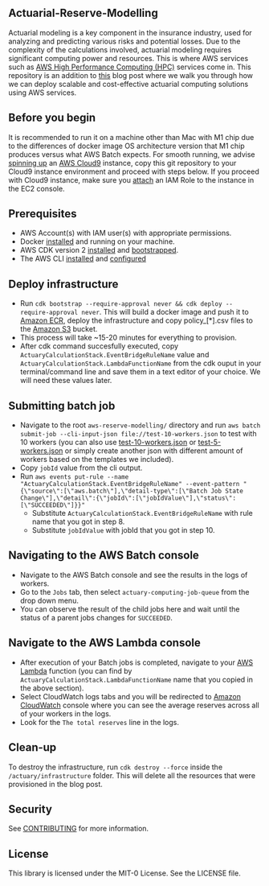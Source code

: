 ## Actuarial-Reserve-Modelling

Actuarial modeling is a key component in the insurance industry, used for analyzing and predicting various risks and potential losses. Due to the complexity of the calculations involved, actuarial modeling requires significant computing power and resources. This is where AWS services such as [AWS High Performance Computing (HPC)](https://aws.amazon.com/hpc/) services come in. This repository is an addition to [this](https://aws.amazon.com/blogs/hpc/high-performance-actuarial-reserve-modeling-using-aws-batch/) blog post where we walk you through how we can deploy scalable and cost-effective actuarial computing solutions using AWS services.

## Before you begin

It is recommended to run it on a machine other than Mac with M1 chip due to the differences of docker image OS architecture version that M1 chip produces versus what AWS Batch expects. For smooth running, we advise [spinning up](https://docs.aws.amazon.com/cloud9/latest/user-guide/create-environment.html) an [AWS Cloud9](https://aws.amazon.com/cloud9/) instance, copy this git repository to your Cloud9 instance environment and proceed with steps below. If you proceed with Cloud9 instance, make sure you [attach](https://catalog.us-east-1.prod.workshops.aws/workshops/ce1e960e-a811-475f-a221-2afcf57e386a/en-US/00-prerequisites/03-attach-machine-role) an IAM Role to the instance in the EC2 console.

## Prerequisites
- AWS Account(s) with IAM user(s) with appropriate permissions. 
- Docker [installed](https://docs.docker.com/get-docker/) and running on your machine.
- AWS CDK version 2 [installed](https://docs.aws.amazon.com/cdk/v2/guide/getting_started.html) and [bootstrapped](https://docs.aws.amazon.com/cdk/v2/guide/bootstrapping.html).
- The AWS CLI [installed](https://docs.aws.amazon.com/cli/latest/userguide/getting-started-install.html) and [configured](https://docs.aws.amazon.com/cli/latest/userguide/cli-chap-configure.html)

## Deploy infrastructure

- Run `cdk bootstrap --require-approval never && cdk deploy --require-approval never`.
This will build a docker image and push it to [Amazon ECR](https://aws.amazon.com/ecr/), deploy the infrastructure and copy policy_[*].csv files to the [Amazon S3](https://aws.amazon.com/s3/) bucket.
- This process will take ~15-20 minutes for everything to provision.
- After cdk command succesfully executed, copy `ActuaryCalculationStack.EventBridgeRuleName` value and `ActuaryCalculationStack.LambdaFunctionName` from the cdk ouput in your terminal/command line and save them in a text editor of your choice. We will need these values later.

## Submitting batch job

- Navigate to the root `aws-reserve-modelling/` directory and run ```aws batch submit-job --cli-input-json file://test-10-workers.json``` to test with 10 workers (you can also use [test-10-workers.json]() or [test-5-workers.json]() or simply create another json with different amount of workers based on the templates we included).
- Copy `jobId` value from the cli output.
- Run ```aws events put-rule --name "ActuaryCalculationStack.EventBridgeRuleName" --event-pattern "{\"source\":[\"aws.batch\"],\"detail-type\":[\"Batch Job State Change\"],\"detail\":{\"jobId\":[\"jobIdValue\"],\"status\":[\"SUCCEEDED\"]}}"```
    - Substitute `ActuaryCalculationStack.EventBridgeRuleName` with rule name that you got in step 8.
    - Substitute `jobIdValue` with jobId that you got in step 10.
    
## Navigating to the AWS Batch console
    
- Navigate to the AWS Batch console and see the results in the logs of workers.
- Go to the `Jobs` tab, then select `actuary-computing-job-queue` from the drop down menu.
- You can observe the result of the child jobs here and wait until the status of a parent jobs changes for `SUCCEEDED`.

## Navigate to the AWS Lambda console

- After execution of your Batch jobs is completed, navigate to your [AWS Lambda](https://aws.amazon.com/lambda/) function (you can find by `ActuaryCalculationStack.LambdaFunctionName` name that you copied in the above section).
- Select CloudWatch logs tabs and you will be redirected to [Amazon CloudWatch](https://aws.amazon.com/cloudwatch/) console where you can see the average reserves across all of your workers in the logs.
- Look for the `The total reserves` line in the logs.

## Clean-up

To destroy the infrastructure, run `cdk destroy --force` inside the `/actuary/infrastructure` folder. This will delete all the resources that were provisioned in the blog post.

## Security

See [CONTRIBUTING](CONTRIBUTING.md#security-issue-notifications) for more information.

## License

This library is licensed under the MIT-0 License. See the LICENSE file.

